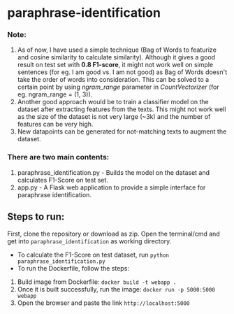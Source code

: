 # paraphrase-identification

### Note:
1. As of now, I have used a simple technique (Bag of Words to featurize and cosine similarity to calculate similarity). Although it gives a good result on test set with **0.8 F1-score**, it might not work well on simple sentences (for eg. I am good vs. I am not good) as Bag of Words doesn't take the order of words into consideration. This can be solved to a certain point by using *ngram_range* parameter in *CountVectorizer* (for eg. ngram_range = (1, 3)).
2. Another good approach would be to train a classifier model on the dataset after extracting features from the texts. This might not work well as the size of the dataset is not very large (~3k) and the number of features can be very high.
3. New datapoints can be generated for not-matching texts to augment the dataset.

### There are two main contents:
1. paraphrase_identification.py - Builds the model on the dataset and calculates F1-Score on test set.
2. app.py - A Flask web application to provide a simple interface for paraphrase identification.


## Steps to run:

First, clone the repository or download as zip. Open the terminal/cmd and get into ```paraphrase_identification``` as working directory.

* To calculate the F1-Score on test dataset, run ```python paraphrase_identification.py```
* To run the Dockerfile, follow the steps:
1. Build image from Dockerfile: ```docker build -t webapp .```
2. Once it is built successfully, run the image: ```docker run -p 5000:5000 webapp```
3. Open the browser and paste the link ```http://localhost:5000```
